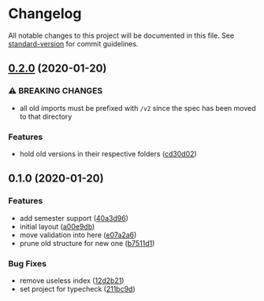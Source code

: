 # Changelog

All notable changes to this project will be documented in this file. See [standard-version](https://github.com/conventional-changelog/standard-version) for commit guidelines.

## [0.2.0](https://github.com/whsha/classes/compare/v0.1.0...v0.2.0) (2020-01-20)


### ⚠ BREAKING CHANGES

* all old imports must be prefixed with `/v2` since the spec has been moved to that directory

### Features

* hold old versions in their respective folders ([cd30d02](https://github.com/whsha/classes/commit/cd30d0265425b854cb3e5c83c4aaf5801aba86f0))

## 0.1.0 (2020-01-20)


### Features

* add semester support ([40a3d96](https://github.com/whsha/classes/commit/40a3d9636ae7c684ba217c469d84a5c0492bd240))
* initial layout ([a00e9db](https://github.com/whsha/classes/commit/a00e9db7bd1fae48ec7c8d53cd9d8f3730ff3ba2))
* move validation into here ([e07a2a6](https://github.com/whsha/classes/commit/e07a2a6e5ff39b70dea1f12d67e13e3aa07f8505))
* prune old structure for new one ([b7511d1](https://github.com/whsha/classes/commit/b7511d1bd3d5a54d00ef90a44f2fb9b079f11e52))


### Bug Fixes

* remove useless index ([12d2b21](https://github.com/whsha/classes/commit/12d2b212481c086560c73c5ab0570697720aad9d))
* set project for typecheck ([211bc9d](https://github.com/whsha/classes/commit/211bc9d15dacd37123d0656f534576e3d558f722))
